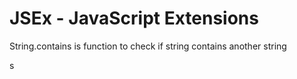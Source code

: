 # JSEx - JavaScript Extensions
String.contains is function to check if string contains another string

s
